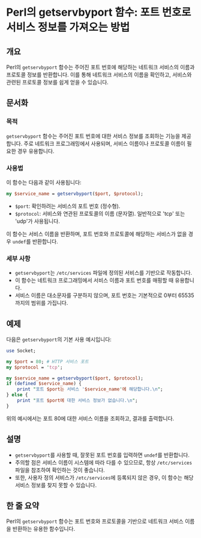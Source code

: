 <!--
Meta Description: # Perl의 getservbyport 함수: 포트 번호로 서비스 정보를 가져오는 방법 ## 개요 Perl의 `getservbyport` 함수는 주어진 포트 번호에 해당하는 네트워크 서비스의 이름과 프로토콜 정보를 반환합니다. 이를 통해 네트워크 서비스의 이름을 확인하...
Meta Keywords: 서비스, getservbyport, 함수는, 정보를, 네트워크
-->

# Perl의 getservbyport 함수: 포트 번호로 서비스 정보를 가져오는 방법

## 개요
Perl의 `getservbyport` 함수는 주어진 포트 번호에 해당하는 네트워크 서비스의 이름과 프로토콜 정보를 반환합니다. 이를 통해 네트워크 서비스의 이름을 확인하고, 서비스와 관련된 프로토콜 정보를 쉽게 얻을 수 있습니다.

## 문서화
### 목적
`getservbyport` 함수는 주어진 포트 번호에 대한 서비스 정보를 조회하는 기능을 제공합니다. 주로 네트워크 프로그래밍에서 사용되며, 서비스 이름이나 프로토콜 이름이 필요한 경우 유용합니다.

### 사용법
이 함수는 다음과 같이 사용됩니다:

```perl
my $service_name = getservbyport($port, $protocol);
```

- `$port`: 확인하려는 서비스의 포트 번호 (정수형).
- `$protocol`: 서비스와 연관된 프로토콜의 이름 (문자열). 일반적으로 'tcp' 또는 'udp'가 사용됩니다.

이 함수는 서비스 이름을 반환하며, 포트 번호와 프로토콜에 해당하는 서비스가 없을 경우 `undef`를 반환합니다.

### 세부 사항
- `getservbyport`는 `/etc/services` 파일에 정의된 서비스를 기반으로 작동합니다.
- 이 함수는 네트워크 프로그래밍에서 서비스 이름과 포트 번호를 매핑할 때 유용합니다.
- 서비스 이름은 대소문자를 구분하지 않으며, 포트 번호는 기본적으로 0부터 65535까지의 범위를 가집니다.

## 예제
다음은 `getservbyport`의 기본 사용 예시입니다:

```perl
use Socket;

my $port = 80; # HTTP 서비스 포트
my $protocol = 'tcp';

my $service_name = getservbyport($port, $protocol);
if (defined $service_name) {
    print "포트 $port는 서비스 '$service_name'에 해당합니다.\n";
} else {
    print "포트 $port에 대한 서비스 정보가 없습니다.\n";
}
```

위의 예시에서는 포트 80에 대한 서비스 이름을 조회하고, 결과를 출력합니다.

## 설명
- `getservbyport`를 사용할 때, 잘못된 포트 번호를 입력하면 `undef`를 반환합니다.
- 주의할 점은 서비스 이름이 시스템에 따라 다를 수 있으므로, 항상 `/etc/services` 파일을 참조하여 확인하는 것이 좋습니다.
- 또한, 사용자 정의 서비스가 `/etc/services`에 등록되지 않은 경우, 이 함수는 해당 서비스 정보를 찾지 못할 수 있습니다.

## 한 줄 요약
Perl의 `getservbyport` 함수는 포트 번호와 프로토콜을 기반으로 네트워크 서비스 이름을 반환하는 유용한 함수입니다.